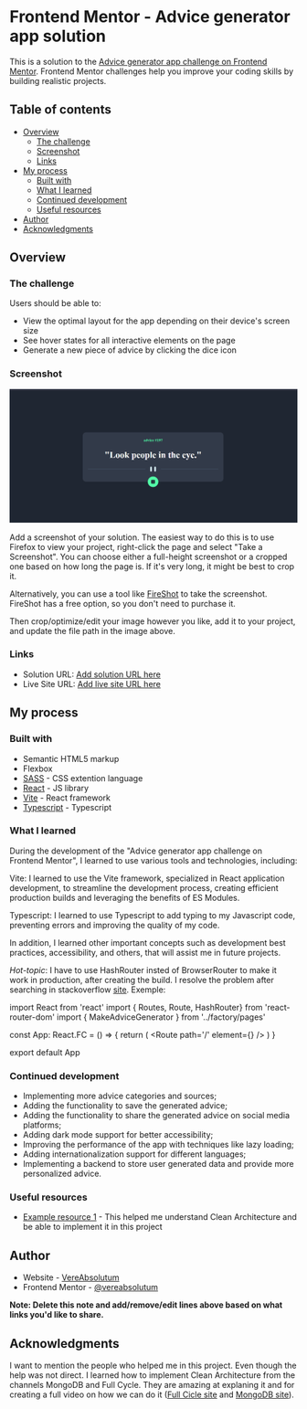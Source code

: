 # Frontend Mentor - Advice generator app solution

This is a solution to the [Advice generator app challenge on Frontend Mentor](https://www.frontendmentor.io/challenges/advice-generator-app-QdUG-13db). Frontend Mentor challenges help you improve your coding skills by building realistic projects.

## Table of contents

- [Overview](#overview)
  - [The challenge](#the-challenge)
  - [Screenshot](#screenshot)
  - [Links](#links)
- [My process](#my-process)
  - [Built with](#built-with)
  - [What I learned](#what-i-learned)
  - [Continued development](#continued-development)
  - [Useful resources](#useful-resources)
- [Author](#author)
- [Acknowledgments](#acknowledgments)

## Overview

### The challenge

Users should be able to:

- View the optimal layout for the app depending on their device's screen size
- See hover states for all interactive elements on the page
- Generate a new piece of advice by clicking the dice icon

### Screenshot

![](./public/desktop-screenshot.PNG)

Add a screenshot of your solution. The easiest way to do this is to use Firefox to view your project, right-click the page and select "Take a Screenshot". You can choose either a full-height screenshot or a cropped one based on how long the page is. If it's very long, it might be best to crop it.

Alternatively, you can use a tool like [FireShot](https://getfireshot.com/) to take the screenshot. FireShot has a free option, so you don't need to purchase it.

Then crop/optimize/edit your image however you like, add it to your project, and update the file path in the image above.

### Links

- Solution URL: [Add solution URL here](https://your-solution-url.com)
- Live Site URL: [Add live site URL here](https://your-live-site-url.com)

## My process

### Built with

- Semantic HTML5 markup
- Flexbox
- [SASS](https://sass-lang.com/) - CSS extention language
- [React](https://reactjs.org/) - JS library
- [Vite](https://vitejs.dev/) - React framework
- [Typescript](https://www.typescriptlang.org/) - Typescript

### What I learned

During the development of the "Advice generator app challenge on Frontend Mentor", I learned to use various tools and technologies, including:

Vite: I learned to use the Vite framework, specialized in React application development, to streamline the development process, creating efficient production builds and leveraging the benefits of ES Modules.

Typescript: I learned to use Typescript to add typing to my Javascript code, preventing errors and improving the quality of my code.

In addition, I learned other important concepts such as development best practices, accessibility, and others, that will assist me in future projects.

_*Hot-topic*_: I have to use HashRouter insted of BrowserRouter to make it work in production, after creating the build. I resolve the problem after searching in stackoverflow [site](https://stackoverflow.com/questions/51974369/what-is-the-difference-between-hashrouter-and-browserrouter-in-react/51976069#51976069). Exemple:

import React from 'react'
import { Routes, Route, HashRouter} from 'react-router-dom'
import { MakeAdviceGenerator } from '../factory/pages'

const App: React.FC = () => {
return (
<HashRouter>
<Routes>
<Route path='/' element={<MakeAdviceGenerator />} />
</Routes>
</HashRouter>
)
}

export default App

### Continued development

- Implementing more advice categories and sources;
- Adding the functionality to save the generated advice;
- Adding the functionality to share the generated advice on social media platforms;
- Adding dark mode support for better accessibility;
- Improving the performance of the app with techniques like lazy loading;
- Adding internationalization support for different languages;
- Implementing a backend to store user generated data and provide more personalized advice.

### Useful resources

- [Example resource 1](https://www.youtube.com/watch?v=P0gpCCA8ZPs&t=3402s) - This helped me understand Clean Architecture and be able to implement it in this project

## Author

- Website - [VereAbsolutum](https://www.your-site.com)
- Frontend Mentor - [@vereabsolutum](https://www.frontendmentor.io/profile/yourusername)

**Note: Delete this note and add/remove/edit lines above based on what links you'd like to share.**

## Acknowledgments

I want to mention the people who helped me in this project. Even though the help was not direct. I learned how to implement Clean Architecture from the channels MongoDB and Full Cycle. They are amazing at explaning it and for creating a full video on how we can do it ([Full Cicle site](https://www.youtube.com/watch?v=P0gpCCA8ZPs&t=3402s) and [MongoDB site](https://www.youtube.com/watch?v=vV1wQ6GFH0A&list=PL9aKtVrF05DyEwK5kdvzrYXFdpZfj1dsG)).
